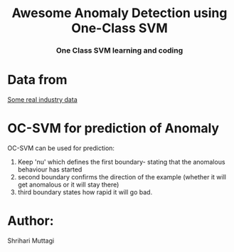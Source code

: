 <div align='center'>
  <h1>Awesome Anomaly Detection using One-Class SVM</h1>
  <h3>One Class SVM learning and coding </h3>

</div>

# Data from
[Some real industry data](https://faubox.rrze.uni-erlangen.de/getlink/fi2FxyoG67BRSbQko5XNqnpx/SCADA)
# OC-SVM for prediction of Anomaly
OC-SVM can be used for prediction:
1. Keep 'nu' which defines the first boundary- stating that the anomalous behaviour has started
2. second boundary confirms the direction of the example (whether it will get anomalous or it will stay there)
3. third boundary states how rapid it will go bad.

# Author:
Shrihari Muttagi

